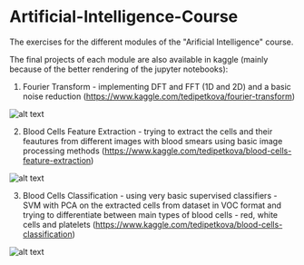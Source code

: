 # Artificial-Intelligence-Course
The exercises for the different modules of the "Arificial Intelligence" course.

The final projects of each module are also available in kaggle (mainly because of the better rendering of the jupyter notebooks):

1. Fourier Transform - implementing DFT and FFT (1D and 2D) and a basic noise reduction (https://www.kaggle.com/tedipetkova/fourier-transform)

![alt text](https://www.kaggleusercontent.com/kf/55887927/eyJhbGciOiJkaXIiLCJlbmMiOiJBMTI4Q0JDLUhTMjU2In0..1eFhnRsIPZAaROy7kU2sUg.9fE-u3gc3gPlOtP1gQgCJhP4-eJyDCDmepRiCbucHPZAH0BybnlKKPSZCH9mme4BJaKxi6LsSiGWlBm2ynU3n0yl3NptamqySA8SpjMRAMwbf3mVCjBs9vBhTE0BxyzvDopaPMO9wsrgmzX8yed-fXm9okeRLbYXIBU4inwVsuUp3gQSpumin3o_K7tB49CsWBxWO-CkZnBd-XSvxtIar9uAnQKCTmys8hmKP_0ldVY_vxYcZAqlGh4dLPYzGyNxiR7-L4EUq60HLbfkzdTODeVNNluhToJR6_aF3uJhzlEq3Kkdd3aUCYywL-Pcsu1jRPw1QIWgE4jF7bI7bV0rwimTBpjNuDJVM5vsnWhQo2gR_55iS0d9XQijilNxegkFHkkWHSOvi8lGd-KAfOxCGpaIQxduZkEfy7609l34oaurDS3BZHBE69kF-vE9s2ewEK0xFBEiem6FOSvpGV1uJQmSzKP9QmTJJsENZKiv1FBfvcW_rNSCwPUaviK38ArdAE_QWsV86rBSSvm6nk-gPSp6-6zh6Pu7Wkzr6iBIhkJdOp9eW2Sf3RU1jPCnVMfzhrHhG_G1Nh18zCMGroUd-mjChLIdnmcITdRwQF4Z8_J3c_tewh9SZNBVgW6Kknd6qRFx9lQWeqwGYF20Br3lPfx-ZkrxjbrNpO9582GmCTE.WcXI0VYKneyD-7EMavRnjQ/__results___files/__results___40_0.png)

2. Blood Cells Feature Extraction - trying to extract the cells and their feautures from different images with blood smears using basic image processing methods (https://www.kaggle.com/tedipetkova/blood-cells-feature-extraction)

![alt text](https://www.kaggleusercontent.com/kf/55887333/eyJhbGciOiJkaXIiLCJlbmMiOiJBMTI4Q0JDLUhTMjU2In0..qXoGqF-wZKIQcGURV92oew.J8GVXQw7haglIY7lgGGLAd02hZVVsX8ia07laRH8a5in6S62UJEN47jZ-opwS1reZ9UWgv6Upw78XYjvsuZhK0YsqSqKhFBGDpFCfzCfjEROvXVm4FeK6_O-ca8_nQI5Z9Yn1sVSaRgRoXf9Q7RB5Xo6v0ZBNhv0YIBKqXnuXFbN-7DSxtSeggVB8PUCDldiCrxVxMOdc0ZHNdI_ZBn1EBkJhm8Wc-1tKNg6SMF77P--q-qLV_3VoZZiBcZf2ux_3ILhT79pxE4ijkvZu38vdnIFSub1jdGUnXWwvD7q1Gz7UtXYeMazHu1FztH9tnD8a75nGhhLV-9aj2DG_MG9g9EftSeaEgGe8pLXV8ye4voj8aikebtYbCQ625dRtXWVoJm3EIeTe0TUFygakoZsgW6-mqe6Q3YLz85a7XIRZp6pVw1KIyd9fhiwHQw9KBf4guwNDD5_xbdBFY-DTGOC1yccAR86y2YI5Iq3gT9V_kpTXsQtaUn1LD4pizin-BHrZA-C-M7jkg_iR7sYWK61G-kN50HliwpD8A3DNF0XhV9d0fKOzjq4VQi-9g-QZlnEVUfQzc-VOJIXRMwhJc4n030LW35PYRZGrvufX6l3dLzDGmNuutyukDI4FdZpKxIQ3hR1bENxzjEHR_vWXlGK6QTJjHJlecsNP3pC--UvmDU.XE2xJ6UXW6M5i50vxZykjQ/__results___files/__results___43_0.png)

3. Blood Cells Classification - using very basic supervised classifiers - SVM with PCA on the extracted cells from dataset in VOC format and trying to differentiate between main types of blood cells - red, white cells and platelets (https://www.kaggle.com/tedipetkova/blood-cells-classification)

![alt text](https://www.kaggleusercontent.com/kf/55971126/eyJhbGciOiJkaXIiLCJlbmMiOiJBMTI4Q0JDLUhTMjU2In0..0V9Tm7FhHvCxm-ltLw1T3w.YZ9F9AEyP1ovUyyK95aMTt78w3_hCKvkTVFTk3FHo4H1aVe6_gwst7THLnSVfB7oK-vaeG3gSK-djpQsjLZ-FOgZZPXz4em6sjC8y48zTLcrkjVg7nPNVHqTiLEUnVKk5RduP8KDY7kYPVvWRLDW2meSKKAdwV_2F8jnD5HG-S6lYBAxl5zkLalnw4FHlQWXmRReiuwpDpseH10oW41oDsAXaibi7I0M2QofEg0EzPxc63Y7SflfbVjUhf6H4NOQZJ-nwsduOmVKpjxG7d8Xk53D9xCcntEGMcgJ_ZLmIUPtAYfxauGyt8AzwHikhBAmq18VYEJJ9Qc3f8u3O0HlWXdhYJ6O3t9E675yaQm3fgbxR3DyUwKap9QZRXehwDrfU1fhmGNmPgse8IGGiD6A-m1MIV2tn9l-n3YOETO5bfE0w8p9MUZrIECta3XRAgepTp85wdduvlP87eg11dRaAbSYMUqwnKHLyrva-yJpMIhwPewe01Co5tqVgc0YT4te0o_xhma5oQVjNDyYcBmRzfy1OChcpf3gp1Fpn5gl9xTD6fOhMiihbj4l-Qu_z89RwRyHdTo5kukgCNJq6QW6gfAjc8juIm3OsfBopob6M6bV-t41zb55OUIgWpcUJRzvorXK-R_HS1H4nV9hyFZEMPN6BI2IL_SBrqmaothba6U.II-lRLF9s_xM3AQBJXtpMw/__results___files/__results___87_1.png)
